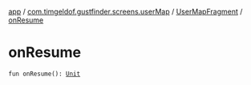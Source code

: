 [app](../../index.md) / [com.timgeldof.gustfinder.screens.userMap](../index.md) / [UserMapFragment](index.md) / [onResume](./on-resume.md)

# onResume

`fun onResume(): `[`Unit`](https://kotlinlang.org/api/latest/jvm/stdlib/kotlin/-unit/index.html)